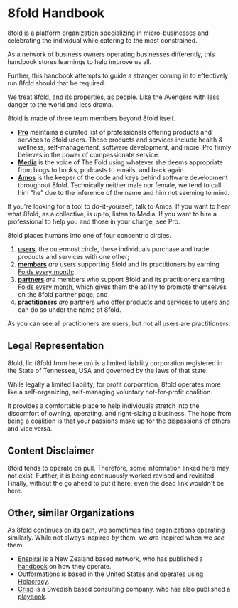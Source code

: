 # 8fold Handbook

8fold is a platform organization specializing in micro-businesses and celebrating the individual while catering to the most constrained.

As a network of business owners operating businesses differently, this handbook stores learnings to help improve us all.

Further, this handbook attempts to guide a stranger coming in to effectively run 8fold should that be required.

We treat 8fold, and its properties, as people. Like the Avengers with less danger to the world and less drama.

8fold is made of three team members beyond 8fold itself.

* [**Pro**](https://8fold.pro) maintains a curated list of professionals offering products and services to 8fold users. These products and services include health & wellness, self-management, software development, and more. Pro firmly believes in the power of compassionate service.
* [**Media**](http://8fold.media) is the voice of The Fold using whatever she deems appropriate from blogs to books, podcasts to emails, and back again.
* [**Amos**](https://8fold.software) is the keeper of the code and keys behind software development throughout 8fold. Technically neither male nor female, we tend to call him "he" due to the inference of the name and him not seeming to mind.

If you're looking for a tool to do-it-yourself, talk to Amos. If you want to hear what 8fold, as a collective, is up to, listen to Media. If you want to hire a professional to help you and those in your charge, see Pro.

8fold places humans into one of four concentric circles.

1. [**users**](the-outer-fold/users.md), the outermost circle, these individuals purchase and trade products and services with one other;
2. [**members**](the-outer-fold/members.md) _are_ users supporting 8fold and its practitioners by earning [Folds every month](./);
3. [**partners**](the-outer-fold/members.md) _are_ members who support 8fold and its practitioners earning [Folds every month](./), which gives them the ability to promote themselves on the 8fold partner page; and
4. [**practitioners**](the-outer-fold/practitioners/) _are_ partners who offer products and services to users and can do so under the name of 8fold.

As you can see all practitioners are users, but not all users are practitioners.

## Legal Representation

8fold, llc \(8fold from here on\) is a limited liability corporation registered in the State of Tennessee, USA and governed by the laws of that state.

While legally a limited liability, for profit corporation, 8fold operates more like a self-organizing, self-managing voluntary not-for-profit coalition.

It provides a comfortable place to help individuals stretch into the discomfort of owning, operating, and right-sizing a business. The hope from being a coalition is that your passions make up for the dispassions of others and vice versa.

## Content Disclaimer

8fold tends to operate on pull. Therefore, some information linked here may not exist. Further, it is being continuously worked revised and revisited. Finally, without the go ahead to put it here, even the dead link wouldn't be here.

## Other, similar Organizations

As 8fold continues on its path, we sometimes find organizations operating similarly. While not always inspired _by_ them, we _are_ inspired when we _see_ them.

* [Enspiral](https://enspiral.com) is a New Zealand based network, who has published a [handbook](https://handbook.enspiral.com) on how they operate.
* [Outformations](http://outformations.com) is based in the United States and operates using [Holacracy](https://www.holacracy.org).
* [Crisp](https://www.crisp.se) is a Swedish based consulting company, who has also published a [playbook](https://dna.crisp.se/docs/index.html).

